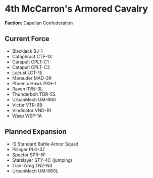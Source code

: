# 4th McCarron's Armored Cavalry
**Faction:** Capellan Confederation
## Current Force
- Blackjack BJ-1
- Cataphract CTF-1X
- Catapult CPLT-C1
- Catapult CPLT-C3
- Locust LCT-1E
- Marauder MAD-3R
- Phoenix Hawk PXH-1
- Raven RVN-3L
- Thunderbolt TDR-5S
- UrbanMech UM-R60
- Victor VTR-9B
- Vindicator VND-1R
- Wasp WSP-1A
## Planned Expansion
- IS Standard Battle Armor Squad
- Pillager PLG-3Z
- Spector SPR-5F
- Starslayer STY-4C (jumping)
- Tian-Zong TNZ-N3
- UrbanMech UM-R60L

